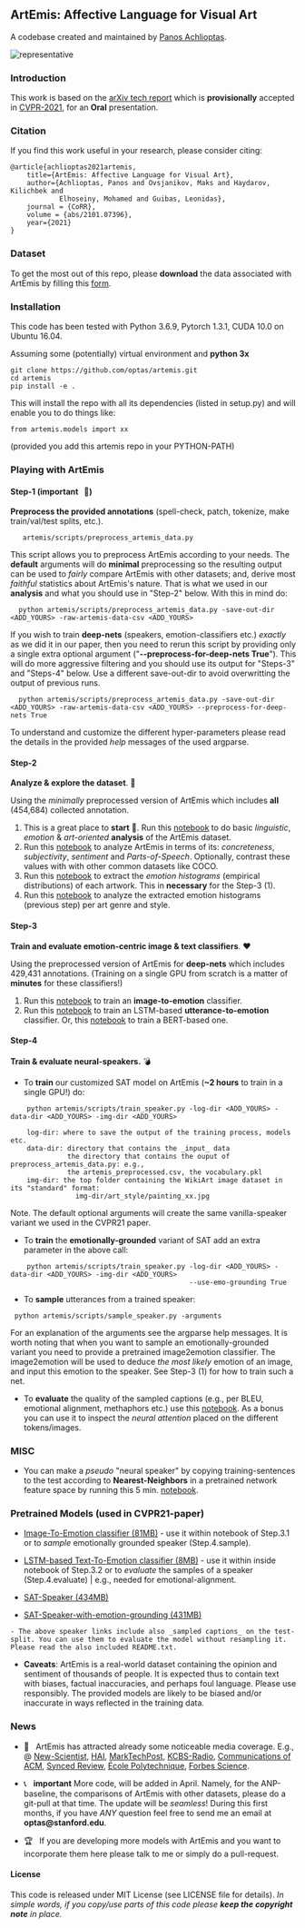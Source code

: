 ## ArtEmis: Affective Language for Visual Art
A codebase created and maintained by <a href="https://ai.stanford.edu/~optas" target="_blank">Panos Achlioptas</a>.

![representative](https://github.com/optas/artemis/blob/master/doc/images/speaker_productions_teaser.png)


### Introduction
This work is based on the [arXiv tech report](https://arxiv.org/abs/2101.07396) which is __provisionally__ accepted in [CVPR-2021](http://cvpr2021.thecvf.com/), for an <b>Oral</b> presentation. 

### Citation
If you find this work useful in your research, please consider citing:
	
	@article{achlioptas2021artemis,
        title={ArtEmis: Affective Language for Visual Art},
        author={Achlioptas, Panos and Ovsjanikov, Maks and Haydarov, Kilichbek and
                Elhoseiny, Mohamed and Guibas, Leonidas},
        journal = {CoRR},
        volume = {abs/2101.07396},
        year={2021}
    }

### Dataset
To get the most out of this repo, please __download__ the data associated with ArtEmis by filling this [form](https://forms.gle/7eqiRgb764uTuexd7).

### Installation
This code has been tested with Python 3.6.9, Pytorch 1.3.1, CUDA 10.0 on Ubuntu 16.04.

Assuming some (potentially) virtual environment and __python 3x__ 
```Console
git clone https://github.com/optas/artemis.git
cd artemis
pip install -e .
```
This will install the repo with all its dependencies (listed in setup.py) and will enable you to do things like:
``` 
from artemis.models import xx
```   
(provided you add this artemis repo in your PYTHON-PATH) 
  
### Playing with ArtEmis 

#### Step-1 (important &nbsp; :pushpin:) 

 __Preprocess the provided annotations__ (spell-check, patch, tokenize, make train/val/test splits, etc.).
 ```Console 
    artemis/scripts/preprocess_artemis_data.py
 ```
This script allows you to preprocess ArtEmis according to your needs. The __default__ arguments will do __minimal__ 
preprocessing so the resulting output can be used to _fairly_ compare ArtEmis with other datasets; and, derive most _faithful_ statistics 
about ArtEmis's nature. That is what we used in our __analysis__ and what you should use in "Step-2" below. With this in mind do: 
  ```Console 
    python artemis/scripts/preprocess_artemis_data.py -save-out-dir <ADD_YOURS> -raw-artemis-data-csv <ADD_YOURS>
 ```

If you wish to train __deep-nets__ (speakers, emotion-classifiers etc.) *exactly* as we did it in our paper, then you need to rerun this script
by providing only a single extra optional argument ("__--preprocess-for-deep-nets True__"). This will do more aggressive filtering and you should use its output for
"Steps-3" and "Steps-4" below. Use a different save-out-dir to avoid overwritting the output of previous runs.  
  ```Console 
    python artemis/scripts/preprocess_artemis_data.py -save-out-dir <ADD_YOURS> -raw-artemis-data-csv <ADD_YOURS> --preprocess-for-deep-nets True
 ```   
To understand and customize the different hyper-parameters please read the details in the provided _help_ messages of the used argparse.   

#### Step-2
__Analyze & explore the dataset__. :microscope:

Using the _minimally_ preprocessed version of ArtEmis which includes __all__ (454,684) collected annotation. 
   
   1. This is a great place to __start__ :checkered_flag:. Run this [notebook](artemis/notebooks/analysis/analyzing_artemis.ipynb) to do basic _linguistic_, _emotion_ & _art-oriented_ __analysis__ of the ArtEmis dataset.
   2. Run this [notebook](artemis/notebooks/analysis/concreteness_subjectivity_sentiment_and_POS.ipynb) to analyze ArtEmis in terms of its: _concreteness_, _subjectivity_, _sentiment_ and _Parts-of-Speech_. Optionally, contrast these values with 
   with other common datasets like COCO.
   3. Run this [notebook](artemis/notebooks/analysis/extract_emotion_histogram_per_image.ipynb) to extract the _emotion histograms_ (empirical distributions) of each artwork. This in __necessary__ for the Step-3 (1).
   4. Run this [notebook](artemis/notebooks/analysis/emotion_entropy_per_genre_or_artstyle.ipynb) to analyze the extracted emotion histograms (previous step) per art genre and style.  
 
#### Step-3

__Train and evaluate emotion-centric image & text classifiers__. :hearts:

Using the preprocessed version of ArtEmis for __deep-nets__ which includes 429,431 annotations. 
(Training on a single GPU from scratch is a matter of __minutes__ for these classifiers!)

   1. Run this [notebook](artemis/notebooks/deep_nets/emotions/image_to_emotion_classifier.ipynb) to train an __image-to-emotion__ classifier.
   2. Run this [notebook](artemis/notebooks/deep_nets/emotions/utterance_to_emotion_classifier.ipynb) to train an LSTM-based __utterance-to-emotion__ classifier. Or, this [notebook](artemis/notebooks/deep_nets/emotions/utterance_to_emotion_with_transformer.ipynb) to train a BERT-based one.          
   
    
#### Step-4
__Train & evaluate neural-speakers.__ :bomb:
   
   - To __train__ our customized SAT model on ArtEmis  (__~2 hours__ to train in a single GPU!) do:
```Console 
    python artemis/scripts/train_speaker.py -log-dir <ADD_YOURS> -data-dir <ADD_YOURS> -img-dir <ADD_YOURS>

    log-dir: where to save the output of the training process, models etc.
    data-dir: directory that contains the _input_ data
              the directory that contains the ouput of preprocess_artemis_data.py: e.g., 
              the artemis_preprocessed.csv, the vocabulary.pkl
    img-dir: the top folder containing the WikiArt image dataset in its "standard" format:
                img-dir/art_style/painting_xx.jpg
```
    
   Note. The default optional arguments will create the same vanilla-speaker variant we used in the CVPR21 paper.           
   
  - To __train__ the __emotionally-grounded__ variant of SAT add an extra parameter in the above call:
```Console 
    python artemis/scripts/train_speaker.py -log-dir <ADD_YOURS> -data-dir <ADD_YOURS> -img-dir <ADD_YOURS>
                                            --use-emo-grounding True
```
   - To __sample__ utterances from a trained speaker:
   ```Console 
    python artemis/scripts/sample_speaker.py -arguments
   ```
   For an explanation of the arguments see the argparse help messages. It is worth noting that when you 
   want to sample an emotionally-grounded variant you need to provide a pretrained image2emotion 
   classifier. The image2emotion will be used to deduce _the most likely_ emotion of an image, and input this emotion to 
   the speaker. See Step-3 (1) for how to train such a net.
   
   - To __evaluate__ the quality of the sampled captions (e.g., per BLEU, emotional alignment, methaphors etc.) use this 
   [notebook](artemis/notebooks/deep_nets/speakers/evaluate_sampled_captions.ipynb). As a bonus you can use it to inspect the _neural attention_ placed on 
   the different tokens/images.               
                         
### MISC
- You can make a _pseudo_ "neural speaker" by copying training-sentences to the test according to __Nearest-Neighbors__ in a pretrained
network feature space by running this 5 min. [notebook](artemis/notebooks/deep_nets/speakers/nearest_neighbor_speaker.ipynb).     


### Pretrained Models (used in CVPR21-paper)
   * [Image-To-Emotion classifier (81MB)](https://www.dropbox.com/s/8dfj3b36q15iieo/best_model.pt?dl=0)
    - use it within notebook of Step.3.1 or to _sample_ emotionally grounded speaker (Step.4.sample).
     
   * [LSTM-based Text-To-Emotion classifier (8MB)](https://www.dropbox.com/s/ruczzggqu1i6nof/best_model.pt?dl=0)
    - use it within inside notebook of Step.3.2 or to _evaluate_ the samples of a speaker (Step.4.evaluate) | e.g., needed for emotional-alignment.
   
   * [SAT-Speaker (434MB)](https://www.dropbox.com/s/tnbfws0m3yi06ge/vanilla_sat_speaker_cvpr21.zip?dl=0) 
   * [SAT-Speaker-with-emotion-grounding (431MB)](https://www.dropbox.com/s/0erh464wag8ods1/emo_grounded_sat_speaker_cvpr21.zip?dl=0)
   
    - The above speaker links include also _sampled captions_ on the test-split. You can use them to evaluate the model without resampling it. Please read the also included README.txt.   

   + __Caveats__: ArtEmis is a real-world dataset containing the opinion and sentiment of thousands of people. It is expected thus to contain text with biases, factual inaccuracies, and perhaps foul language. Please use responsibly.
   The provided models are likely to be biased and/or inaccurate in ways reflected in the training data.          
    
### News

- :champagne: &nbsp; ArtEmis has attracted already some noticeable media coverage. E.g., @ [New-Scientist](https://www.newscientist.com/article/2266240-ai-art-critic-can-predict-which-emotions-a-painting-will-evoke), 
[HAI](https://hai.stanford.edu/news/artists-intent-ai-recognizes-emotions-visual-art), 
[MarkTechPost](https://www.marktechpost.com/2021/01/30/stanford-researchers-introduces-artemis-a-dataset-containing-439k-emotion-attributions),
[KCBS-Radio](https://ai.stanford.edu/~optas/data/interviews/artemis/kcbs/SAT-AI-ART_2_2-6-21(disco_mix).mp3), 
[Communications of ACM](https://cacm.acm.org/news/250312-ai-art-critic-can-predict-which-emotions-a-painting-will-evoke/fulltext),
[Synced Review](https://medium.com/@Synced/ai-art-critic-new-dataset-and-models-make-emotional-sense-of-visual-artworks-2289c6c71299),
[École Polytechnique](https://www.polytechnique.edu/fr/content/des-algorithmes-emotifs-face-des-oeuvres-dart),
[Forbes Science](https://www.forbes.com/sites/evaamsen/2021/03/30/artificial-intelligence-is-learning-to-categorize-and-talk-about-art/).
 
- :telephone_receiver: &nbsp; __important__ More code, will be added in April. Namely, for the ANP-baseline, the comparisons of ArtEmis with other datasets, please do a git-pull at that time. The update will be _seamless_! During this first months, if you have _ANY_ question feel free to send me an email at __optas@stanford.edu__. 

- :trophy: &nbsp; If you are developing more models with ArtEmis and you want to incorporate them here please talk to me or simply do a pull-request. 
  
  
#### License
This code is released under MIT License (see LICENSE file for details).
 _In simple words, if you copy/use parts of this code please __keep the copyright note__ in place._

   
